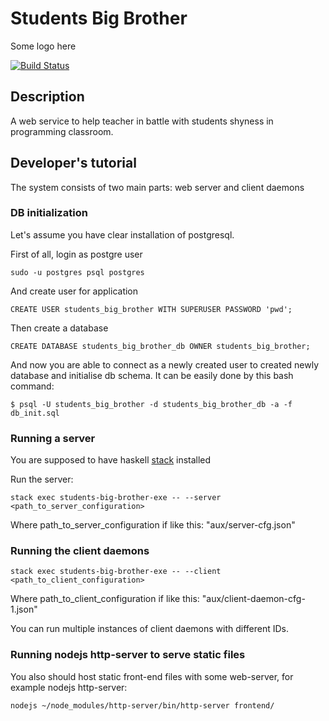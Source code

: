 # Students Big Brother

Some logo here 

[![Build Status](https://travis-ci.org/geo2a/sbb-travis-test.svg?branch=master)](https://travis-ci.org/geo2a/sbb-travis-test)

## Description 

A web service to help teacher in battle with students shyness in programming classroom.

## Developer's tutorial

The system consists of two main parts: web server and client daemons 

### DB initialization

Let's assume you have clear installation of postgresql.

First of all, login as postgre user

```
sudo -u postgres psql postgres
```

And create user for application

```
CREATE USER students_big_brother WITH SUPERUSER PASSWORD 'pwd';
```

Then create a database

```
CREATE DATABASE students_big_brother_db OWNER students_big_brother;
```

And now you are able to connect as a newly created user to created newly 
database and initialise db schema. It can be easily done by this bash command: 

```
$ psql -U students_big_brother -d students_big_brother_db -a -f db_init.sql
``` 

### Running a server

You are supposed to have haskell [stack](http://docs.haskellstack.org/en/stable/README.html) installed 

Run the server: 

```
stack exec students-big-brother-exe -- --server <path_to_server_configuration>
```

Where path_to_server_configuration if like this: "aux/server-cfg.json"

### Running the client daemons

```
stack exec students-big-brother-exe -- --client <path_to_client_configuration>
```

Where path_to_client_configuration if like this: "aux/client-daemon-cfg-1.json"

You can run multiple instances of client daemons with different IDs.

### Running nodejs http-server to serve static files

You also should host static front-end files with some web-server, for example nodejs http-server: 

```
nodejs ~/node_modules/http-server/bin/http-server frontend/
```